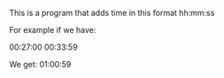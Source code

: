 This is a program that adds time in this format hh:mm:ss

For example if we have:

00:27:00
00:33:59

We get: 01:00:59